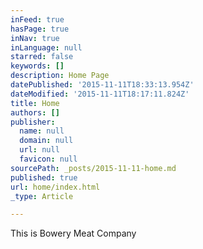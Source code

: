 ```yaml
---
inFeed: true
hasPage: true
inNav: true
inLanguage: null
starred: false
keywords: []
description: Home Page
datePublished: '2015-11-11T18:33:13.954Z'
dateModified: '2015-11-11T18:17:11.824Z'
title: Home
authors: []
publisher:
  name: null
  domain: null
  url: null
  favicon: null
sourcePath: _posts/2015-11-11-home.md
published: true
url: home/index.html
_type: Article

---
```

This is Bowery Meat Company